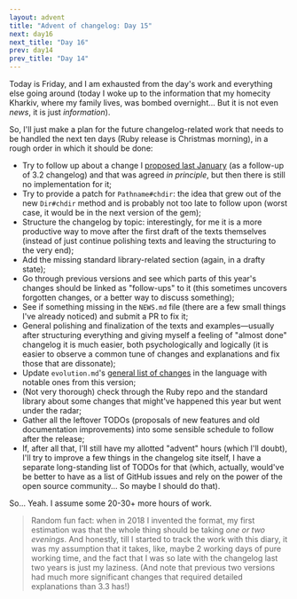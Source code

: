 ```yaml
---
layout: advent
title: "Advent of changelog: Day 15"
next: day16
next_title: "Day 16"
prev: day14
prev_title: "Day 14"
---
```


Today is Friday, and I am exhausted from the day's work and everything else going around (today I woke up to the information that my homecity Kharkiv, where my family lives, was bombed overnight... But it is not even _news_, it is just _information_).

So, I'll just make a plan for the future changelog-related work that needs to be handled the next ten days (Ruby release is Christmas morning), in a rough order in which it should be done:

* Try to follow up about a change I [proposed last January](https://bugs.ruby-lang.org/issues/19324) (as a follow-up of 3.2 changelog) and that was agreed _in principle_, but then there is still no implementation for it;
* Try to provide a patch for `Pathname#chdir`: the idea that grew out of the new `Dir#chdir` method and is probably not too late to follow upon (worst case, it would be in the next version of the gem);
* Structure the changelog by topic: interestingly, for me it is a more productive way to move after the first draft of the texts themselves (instead of just continue polishing texts and leaving the structuring to the very end);
* Add the missing standard library-related section (again, in a drafty state);
* Go through previous versions and see which parts of this year's changes should be linked as "follow-ups" to it (this sometimes uncovers forgotten changes, or a better way to discuss something);
* See if something missing in the `NEWS.md` file (there are a few small things I've already noticed) and submit a PR to fix it;
* General polishing and finalization of the texts and examples—usually after structuring everything and giving myself a feeling of "almost done" changelog it is much easier, both psychologically and logically (it is easier to observe a common tune of changes and explanations and fix those that are dissonate);
* Update `evolution.md`'s [general list of changes](https://rubyreferences.github.io/rubychanges/evolution.html) in the language with notable ones from this version;
* (Not very thorough) check through the Ruby repo and the standard library about some changes that might've happened this year but went under the radar;
* Gather all the leftover TODOs (proposals of new features and old documentation improvements) into some sensible schedule to follow after the release;
* If, after all that, I'll still have my allotted "advent" hours (which I'll doubt), I'll try to improve a few things in the changelog site itself, I have a separate long-standing list of TODOs for that (which, actually, would've be better to have as a list of GitHub issues and rely on the power of the open source community... So maybe I should do that).

So... Yeah. I assume some 20-30+ more hours of work.

> Random fun fact: when in 2018 I invented the format, my first estimation was that the whole thing should be taking _one or two evenings_. And honestly, till I started to track the work with this diary, it was my assumption that it takes, like, maybe 2 working days of pure working time, and the fact that I was so late with the changelog last two years is just my laziness. (And note that previous two versions had much more significant changes that required detailed explanations than 3.3 has!)
